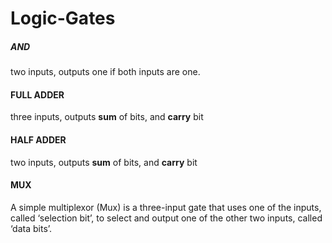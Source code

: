 # Logic-Gates

##### AND
two inputs, outputs one if both inputs are one.


#### FULL ADDER
three inputs, outputs **sum** of bits, and **carry** bit


#### HALF ADDER
two inputs, outputs **sum** of bits, and **carry** bit


#### MUX
A simple multiplexor (Mux) is a three-input gate that uses one of the inputs, called ‘selection
bit’, to select and output one of the other two inputs, called ‘data bits’.
